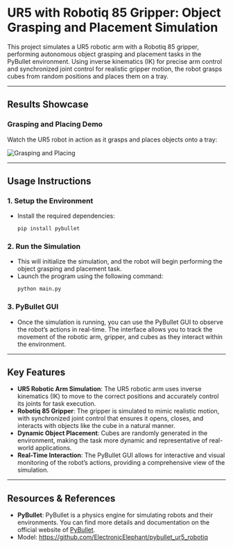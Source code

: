 # UR5 with Robotiq 85 Gripper: Object Grasping and Placement Simulation

This project simulates a UR5 robotic arm with a Robotiq 85 gripper, performing autonomous object grasping and placement tasks in the PyBullet environment. Using inverse kinematics (IK) for precise arm control and synchronized joint control for realistic gripper motion, the robot grasps cubes from random positions and places them on a tray.

---

## Results Showcase  

### Grasping and Placing Demo  
Watch the UR5 robot in action as it grasps and places objects onto a tray:  

![Grasping and Placing](./images/demo.gif)  

---

## Usage Instructions  

### 1. Setup the Environment  
- Install the required dependencies:  
    ```bash  
    pip install pybullet  

### 2. Run the Simulation
- This will initialize the simulation, and the robot will begin performing the object grasping and placement task.
- Launch the program using the following command:
    ```bash
    python main.py

### 3. PyBullet GUI
- Once the simulation is running, you can use the PyBullet GUI to observe the robot’s actions in real-time. The interface allows you to track the movement of the robotic arm, gripper, and cubes as they interact within the environment.

---

## Key Features

- **UR5 Robotic Arm Simulation**: The UR5 robotic arm uses inverse kinematics (IK) to move to the correct positions and accurately control its joints for task execution.
- **Robotiq 85 Gripper**: The gripper is simulated to mimic realistic motion, with synchronized joint control that ensures it opens, closes, and interacts with objects like the cube in a natural manner.
- **Dynamic Object Placement**: Cubes are randomly generated in the environment, making the task more dynamic and representative of real-world applications.
- **Real-Time Interaction**: The PyBullet GUI allows for interactive and visual monitoring of the robot’s actions, providing a comprehensive view of the simulation.

---

## Resources & References

- **PyBullet**: PyBullet is a physics engine for simulating robots and their environments. You can find more details and documentation on the official website of [PyBullet](https://pybullet.org/).
- Model: https://github.com/ElectronicElephant/pybullet_ur5_robotiq


